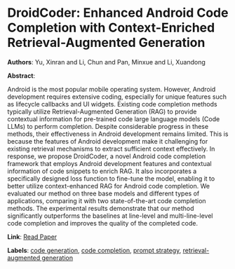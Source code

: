 # DroidCoder: Enhanced Android Code Completion with Context-Enriched Retrieval-Augmented Generation

**Authors**: Yu, Xinran and Li, Chun and Pan, Minxue and Li, Xuandong

**Abstract**:

Android is the most popular mobile operating system. However, Android development requires extensive coding, especially for unique features such as lifecycle callbacks and UI widgets. Existing code completion methods typically utilize Retrieval-Augmented Generation (RAG) to provide contextual information for pre-trained code large language models (Code LLMs) to perform completion. Despite considerable progress in these methods, their effectiveness in Android development remains limited. This is because the features of Android development make it challenging for existing retrieval mechanisms to extract sufficient context effectively. In response, we propose DroidCoder, a novel Android code completion framework that employs Android development features and contextual information of code snippets to enrich RAG. It also incorporates a specifically designed loss function to fine-tune the model, enabling it to better utilize context-enhanced RAG for Android code completion. We evaluated our method on three base models and different types of applications, comparing it with two state-of-the-art code completion methods. The experimental results demonstrate that our method significantly outperforms the baselines at line-level and multi-line-level code completion and improves the quality of the completed code.

**Link**: [Read Paper](https://doi.org/10.1145/3691620.3695063)

**Labels**: [code generation](../../labels/code_generation.md), [code completion](../../labels/code_completion.md), [prompt strategy](../../labels/prompt_strategy.md), [retrieval-augmented generation](../../labels/retrieval-augmented_generation.md)
